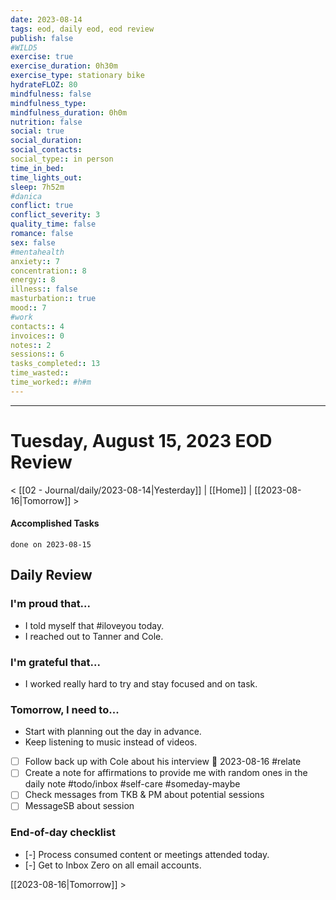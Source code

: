 ```yaml
---
date: 2023-08-14
tags: eod, daily eod, eod review
publish: false
#WILD5
exercise: true
exercise_duration: 0h30m
exercise_type: stationary bike
hydrateFLOZ: 80
mindfulness: false
mindfulness_type: 
mindfulness_duration: 0h0m 
nutrition: false
social: true
social_duration:
social_contacts: 
social_type:: in person
time_in_bed: 
time_lights_out: 
sleep: 7h52m
#danica
conflict: true
conflict_severity: 3
quality_time: false
romance: false
sex: false
#mentahealth
anxiety:: 7
concentration:: 8
energy:: 8
illness:: false
masturbation:: true
mood:: 7
#work 
contacts:: 4
invoices:: 0
notes:: 2
sessions:: 6
tasks_completed:: 13
time_wasted:: 
time_worked:: #h#m  
---
```

---

# Tuesday, August 15, 2023 EOD Review

< [[02 - Journal/daily/2023-08-14|Yesterday]] | [[Home]] | [[2023-08-16|Tomorrow]] >
#### Accomplished Tasks
```tasks
done on 2023-08-15
```


## Daily Review

### I'm proud that...

- I told myself that #iloveyou today.
- I reached out to Tanner and Cole.

### I'm grateful that...

- I worked really hard to try and stay focused and on task.

### Tomorrow, I need to...

- Start with planning out the day in advance.
- Keep listening to music instead of videos.
- [ ] Follow back up with Cole about his interview 📅 2023-08-16 #relate 
- [ ] Create a note for affirmations to provide me with random ones in the daily note #todo/inbox #self-care #someday-maybe
- [ ] Check messages from TKB & PM about potential sessions
- [ ] MessageSB about session

### End-of-day checklist

- [-] Process consumed content or meetings attended today.
- [-] Get to Inbox Zero on all email accounts.

[[2023-08-16|Tomorrow]] >